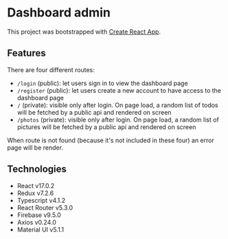 # Dashboard admin

This project was bootstrapped with [Create React App](https://github.com/facebook/create-react-app).


## Features

There are four different routes:
- `/login` (public): let users sign in to view the dashboard page
- `/register` (public): let users create a new account to have access to the dashboard page
- `/` (private): visible only after login. On page load, a random list of todos will be fetched by a public api and rendered on screen
- `/photos` (private): visible only after login. On page load, a random list of pictures will be fetched by a public api and rendered on screen

When route is not found (because it's not included in these four) an error page will be render.


## Technologies

- React v17.0.2
- Redux v7.2.6
- Typescript v4.1.2
- React Router v5.3.0
- Firebase v9.5.0
- Axios v0.24.0
- Material UI v5.1.1